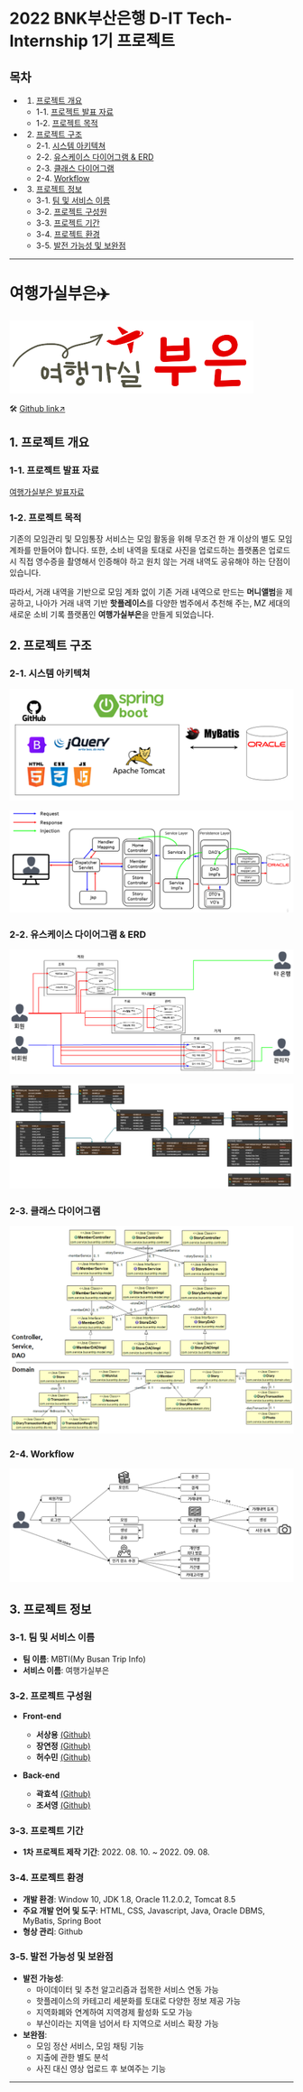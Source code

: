 # 2022 BNK부산은행 D-IT Tech-Internship 1기 프로젝트

## 목차

- 1. [프로젝트 개요](#1-프로젝트-개요)
    - 1-1. [프로젝트 발표 자료](#1-1-프로젝트-발표-자료)
    - 1-2. [프로젝트 목적](#1-2-프로젝트-목적)
- 2. [프로젝트 구조](#2-프로젝트-구조)
    - 2-1. [시스템 아키텍쳐](#2-1-시스템-아키텍쳐)
    - 2-2. [유스케이스 다이어그램 & ERD](#2-2-유스케이스-다이어그램--erd)
    - 2-3. [클래스 다이어그램](#2-3-클래스-다이어그램)
    - 2-4. [Workflow](#2-4-workflow)
- 3. [프로젝트 정보](#3-프로젝트-정보)
    - 3-1. [팀 및 서비스 이름](#3-1-팀-및-서비스-이름)
    - 3-2. [프로젝트 구성원](#3-2-프로젝트-구성원)
    - 3-3. [프로젝트 기간](#3-3-프로젝트-기간)
    - 3-4. [프로젝트 환경](#3-4-프로젝트-환경)
    - 3-5. [발전 가능성 및 보완점](#3-5-발전-가능성-및-보완점)

***

# 여행가실부은✈️
![로고이미지](./docImage/mbti.png)

🛠 [Github link↗](https://github.com/ssy0061/MyBusanTripInfo)


## 1. 프로젝트 개요

### 1-1. 프로젝트 발표 자료
[여행가실부은 발표자료](./docImage/MBTIppt.pptx)

### 1-2. 프로젝트 목적
기존의 모임관리 및 모임통장 서비스는 모임 활동을 위해 무조건 한 개 이상의 별도 모임 계좌를 만들어야 합니다. 또한, 소비 내역을 토대로 사진을 업로드하는 플랫폼은 업로드 시 직접 영수증을 촬영해서 인증해야 하고 원치 않는 거래 내역도 공유해야 하는 단점이 있습니다.

따라서, 거래 내역을 기반으로 모임 계좌 없이 기존 거래 내역으로 만드는 **머니앨범**을 제공하고, 나아가 거래 내역 기반 **핫플레이스**를 다양한 범주에서 추천해 주는, MZ 세대의 새로운 소비 기록 플랫폼인 **여행가실부은**을 만들게 되었습니다.


## 2. 프로젝트 구조

### 2-1. 시스템 아키텍쳐
![아키텍쳐 기술셋](./docImage/system_architecture_skill.png)

![아키텍쳐 상세](./docImage/system_architecture_diagram.png)

### 2-2. 유스케이스 다이어그램 & ERD
![유스케이스 다이어그램](./docImage/use_case_diagram.png)

![ERD](./docImage/entity_relationship_diagram.png)

### 2-3. 클래스 다이어그램
![클래스 다이어그램](./docImage/class_diagram.png)

### 2-4. Workflow
![Workflow](./docImage/workflow.png)


## 3. 프로젝트 정보

### 3-1. 팀 및 서비스 이름
- **팀 이름**: MBTI(My Busan Trip Info)
- **서비스 이름**: 여행가실부은

### 3-2. 프로젝트 구성원
- **Front-end**
    - **서상용** [(Github)](https://github.com/ssy0061)
    - **장연정** [(Github)](https://github.com/yjungs2)
    - **허수민** [(Github)](https://github.com/acetyl-CoA)

- **Back-end**
    - **곽효석** [(Github)](https://github.com/kkhsuk)
    - **조서영** [(Github)](https://github.com/choseoyeong)

### 3-3. 프로젝트 기간
- **1차 프로젝트 제작 기간**: 2022. 08. 10. ~ 2022. 09. 08.

### 3-4. 프로젝트 환경
- **개발 환경**: Window 10, JDK 1.8, Oracle 11.2.0.2, Tomcat 8.5
- **주요 개발 언어 및 도구**: HTML, CSS, Javascript, Java, Oracle DBMS, MyBatis, Spring Boot
- **형상 관리**: Github

### 3-5. 발전 가능성 및 보완점
- **발전 가능성**:
    - 마이데이터 및 추천 알고리즘과 접목한 서비스 연동 가능
    - 핫플레이스의 카테고리 세분화를 토대로 다양한 정보 제공 가능
    - 지역화폐와 연계하여 지역경제 활성화 도모 가능
    - 부산이라는 지역을 넘어서 타 지역으로 서비스 확장 가능
- **보완점**:
    - 모임 정산 서비스, 모임 채팅 기능
    - 지출에 관한 별도 분석
    - 사진 대신 영상 업로드 후 보여주는 기능


***
